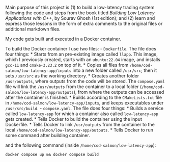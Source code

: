 Main purpose of this project is 
(1) to build a low-latency trading system following the code and steps from the book titled *Building Low Latency Applications with C++*, by Sourav Ghosh (1st edition); and 
(2) learn and express those lessons in the form of extra comments to the original files or additional markdown files.

My code gets built and executed in a Docker container.

To build the Docker container I use two files:
    - `Dockerfile`. 
    The file does four things:
        * Starts from an pre-existing image called `llapp`. This image, which I previously created, starts with an `ubuntu:22.04` image, and installs `gcc-11` and `cmake-3.23.2` on top of it.
        * Copies all files from `/home/cod-salmon/low-latency-app/inputs` into a new folder called `/usr/src`; then it sets `/usr/src` as the working directory.
        * Creates another folder `/usr/outputs`, where outputs from the code will be stored. The `compose.yaml` file will link the `/usr/outputs` from the container to a local folder (`/home/cod-salmon/low-latency-app/outputs`), from where the outputs can be accessed after the container is finished.
        * Builds according to the `CMakeLists.txt` file in `/home/cod-salmon/low-latency-app/inputs`, and keeps executables under `/usr/src/build`.
    - `compose.yaml`.
    The file does four things:
        * Builds a service called `low-latency-app` for which a container also called `low-latency-app` gets created.
        * Tells Docker to build the container using the input Dockerfile. 
        * Tells Docker to link `/usr/outputs` from the container to the local `/home/cod-salmon/low-latency-app/outputs`.
        * Tells Docker to run some command after building container.

and the following command (inside `/home/cod-salmon/low-latency-app`):

`docker compose up && docker compose build`
